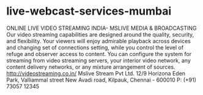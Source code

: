 # live-webcast-services-mumbai
ONLINE LIVE VIDEO STREAMING INDIA- MSLIVE MEDIA &amp; BROADCASTING Our video streaming capabilities are designed around the quality, security, and flexibility. Your viewers will enjoy admirable playback across devices and changing set of connections setting, while you control the level of refuge and observer access to content. You can configure the system for streaming from video streaming servers, your interior video network, any content delivery networks, or any mixture arrangement of sources. http://videostreaming.co.in/  Mslive Stream Pvt Ltd. 12/9 Horizona Eden Park, Valliammal street New Avadi road, Kilpauk, Chennai - 600010 P: (+91) 73057 12345
